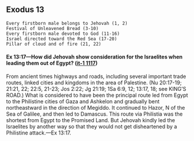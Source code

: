 ## Exodus 13

```
Every firstborn male belongs to Jehovah (1, 2)
Festival of Unleavened Bread (3-10)
Every firstborn male devoted to God (11-16)
Israel directed toward the Red Sea (17-20)
Pillar of cloud and of fire (21, 22)
```

#### Ex 13:17​—How did Jehovah show consideration for the Israelites when leading them out of Egypt? ([it-1 1117](https://www.jw.org/en/library/books/Insight-on-the-Scriptures/Highway-Road/#p3))

From ancient times highways and roads, including several important trade routes, linked cities and kingdoms in the area of Palestine. (Nu 20:17-19; 21:21, 22; 22:5, 21-23; Jos 2:22; Jg 21:19; 1Sa 6:9, 12; 13:17, 18; see KING’S ROAD.) What is considered to have been the principal route led from Egypt to the Philistine cities of Gaza and Ashkelon and gradually bent northeastward in the direction of Megiddo. It continued to Hazor, N of the Sea of Galilee, and then led to Damascus. This route via Philistia was the shortest from Egypt to the Promised Land. But Jehovah kindly led the Israelites by another way so that they would not get disheartened by a Philistine attack.​—Ex 13:17.
